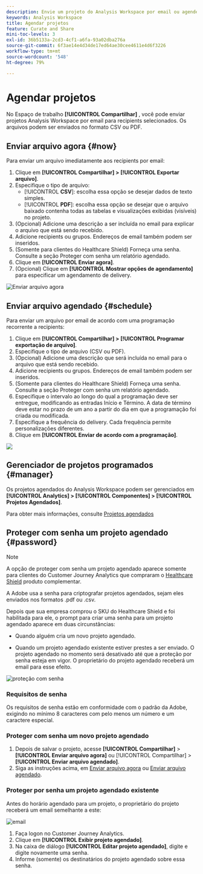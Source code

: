 ```yaml
---
description: Envie um projeto do Analysis Workspace por email ou agende o seu envio.
keywords: Analysis Workspace
title: Agendar projetos
feature: Curate and Share
mini-toc-levels: 3
exl-id: 36b5133a-2cd3-4cf1-a6fa-93a02dba276a
source-git-commit: 6f3ae14e4d34de17ed64ae30cee4611e4d6f3226
workflow-type: tm+mt
source-wordcount: '548'
ht-degree: 79%

---
```


# Agendar projetos

No Espaço de trabalho **[!UICONTROL Compartilhar]** , você pode enviar projetos Analysis Workspace por email para recipients selecionados. Os arquivos podem ser enviados no formato CSV ou PDF.

## Enviar arquivo agora {#now}

Para enviar um arquivo imediatamente aos recipients por email:

1. Clique em **[!UICONTROL Compartilhar] > [!UICONTROL Exportar arquivo]**.
1. Especifique o tipo de arquivo:
   * [!UICONTROL **CSV**]: escolha essa opção se desejar dados de texto simples.
   * [!UICONTROL **PDF**]: escolha essa opção se desejar que o arquivo baixado contenha todas as tabelas e visualizações exibidas (visíveis) no projeto.
1. (Opcional) Adicione uma descrição a ser incluída no email para explicar o arquivo que está sendo recebido.
1. Adicione recipients ou grupos. Endereços de email também podem ser inseridos.
1. (Somente para clientes do Healthcare Shield) Forneça uma senha. Consulte a seção Proteger com senha um relatório agendado.
1. Clique em **[!UICONTROL Enviar agora]**.
1. (Opcional) Clique em **[!UICONTROL Mostrar opções de agendamento]** para especificar um agendamento de delivery.

![Enviar arquivo agora](assets/send-file-no-scheduling-options.JPG)

## Enviar arquivo agendado {#schedule}

Para enviar um arquivo por email de acordo com uma programação recorrente a recipients:

1. Clique em **[!UICONTROL Compartilhar] > [!UICONTROL Programar exportação de arquivo]**.
1. Especifique o tipo de arquivo (CSV ou PDF).
1. (Opcional) Adicione uma descrição que será incluída no email para o arquivo que está sendo recebido.
1. Adicione recipients ou grupos. Endereços de email também podem ser inseridos.
1. (Somente para clientes do Healthcare Shield) Forneça uma senha. Consulte a seção Proteger com senha um relatório agendado.
1. Especifique o intervalo ao longo do qual a programação deve ser entregue, modificando as entradas Início e Término. A data de término deve estar no prazo de um ano a partir do dia em que a programação foi criada ou modificada.
1. Especifique a frequência do delivery. Cada frequência permite personalizações diferentes.
1. Clique em **[!UICONTROL Enviar de acordo com a programação]**.

![](assets/send-file.JPG)

## Gerenciador de projetos programados {#manager}

Os projetos agendados do Analysis Workspace podem ser gerenciados em **[!UICONTROL Analytics] > [!UICONTROL Componentes] > [!UICONTROL Projetos Agendados]**.

Para obter mais informações, consulte [Projetos agendados](/help/components/scheduled-projects-manager.md)

## Proteger com senha um projeto agendado {#password}

>[!NOTE]
>
>A opção de proteger com senha um projeto agendado aparece somente para clientes do Customer Journey Analytics que compraram o [Healthcare Shield](https://business.adobe.com/br/solutions/experience-cloud-for-healthcare.html) produto complementar.

A Adobe usa a senha para criptografar projetos agendados, sejam eles enviados nos formatos .pdf ou .csv.

Depois que sua empresa comprou o SKU do Healthcare Shield e foi habilitada para ele, o prompt para criar uma senha para um projeto agendado aparece em duas circunstâncias:

* Quando alguém cria um novo projeto agendado.

* Quando um projeto agendado existente estiver prestes a ser enviado. O projeto agendado no momento será desativado até que a proteção por senha esteja em vigor. O proprietário do projeto agendado receberá um email para esse efeito.

![proteção com senha](assets/password.png)

### Requisitos de senha

Os requisitos de senha estão em conformidade com o padrão da Adobe, exigindo no mínimo 8 caracteres com pelo menos um número e um caractere especial.

### Proteger com senha um novo projeto agendado

1. Depois de salvar o projeto, acesse **[!UICONTROL Compartilhar]** > **[!UICONTROL Enviar arquivo agora]** ou [!UICONTROL Compartilhar] > **[!UICONTROL Enviar arquivo agendado]**.
1. Siga as instruções acima, em [Enviar arquivo agora](https://experienceleague.adobe.com/docs/analytics-platform/using/cja-workspace/curate-share/t-schedule-report.html?lang=pt-BR#now) ou [Enviar arquivo agendado](https://experienceleague.adobe.com/docs/analytics-platform/using/cja-workspace/curate-share/t-schedule-report.html?lang=pt-BR#schedule).

### Proteger por senha um projeto agendado existente

Antes do horário agendado para um projeto, o proprietário do projeto receberá um email semelhante a este:

![email](assets/email-password.png)

1. Faça logon no Customer Journey Analytics.
1. Clique em **[!UICONTROL Exibir projeto agendado]**.
1. Na caixa de diálogo **[!UICONTROL Editar projeto agendado]**, digite e digite novamente uma senha.
1. Informe (somente) os destinatários do projeto agendado sobre essa senha.


